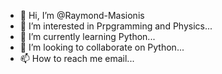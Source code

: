 - 👋 Hi, I’m @Raymond-Masionis
- 👀 I’m interested in Prpgramming and Physics...
- 🌱 I’m currently learning Python...
- 💞️ I’m looking to collaborate on Python...
- 📫 How to reach me email...

<!---
Raymond-Masionis/Raymond-Masionis is a ✨ special ✨ repository because its `README.md` (this file) appears on your GitHub profile.
You can click the Preview link to take a look at your changes.


